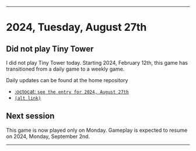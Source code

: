 
***

# 2024, Tuesday, August 27th

## Did not play Tiny Tower

<!-- TODO: For each weekly entry, make sure the date is correct. The day of the week should be modified in 4 places !-->

I did not play Tiny Tower today. Starting 2024, February 12th, this game has transitioned from a daily game to a weekly game.

Daily updates can be found at the home repository

- [:octocat: `see the entry for 2024, August 27th`](https://github.com/seanpm2001/SeansLifeArchive_Images_TinyTower/tree/master/tiny%20tower/2024/08_August/27/) 
- [`(alt link)`](/tiny%20tower/2024/08_August/27/)

## Next session

This game is now played only on Monday. Gameplay is expected to resume on 2024, Monday, September 2nd.

***
